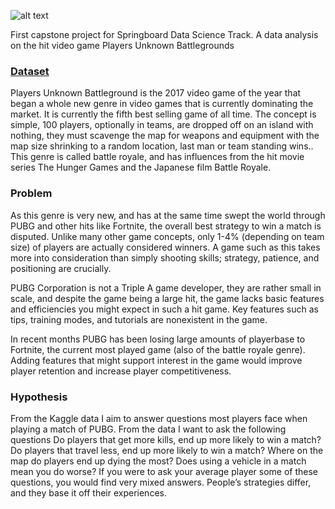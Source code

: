 ![alt text](https://cdn-images-1.medium.com/max/1200/1*cmQc9shDNAs3nuGCeguwvg.png)

First capstone project for Springboard Data Science Track. A data analysis on the hit video game Players Unknown Battlegrounds

### [Dataset](https://www.kaggle.com/skihikingkevin/pubg-match-deaths#aggregate.zip)

Players Unknown Battleground is the 2017 video game of the year that began a whole new genre in video games that is currently dominating the market. It is currently the fifth best selling game of all time. The concept is simple, 100 players, optionally in teams, are dropped off on an island with nothing, they must scavenge the map for weapons and equipment with the map size shrinking to a random location, last man or team standing wins.. This genre is called battle royale, and has influences from the hit movie series The Hunger Games and the Japanese film Battle Royale.

### Problem

As this genre is very new, and has at the same time swept the world through PUBG and other hits like Fortnite, the overall best strategy to win a match is disputed. Unlike many other game concepts, only 1-4% (depending on team size) of players are actually considered winners. A game such as this takes more into consideration than simply shooting skills; strategy, patience, and positioning are crucially. 

PUBG Corporation is not a Triple A game developer, they are rather small in scale, and despite the game being a large hit, the game lacks basic features and efficiencies you might expect in such a hit game. Key features such as tips, training modes, and tutorials are nonexistent in the game. 

In recent months PUBG has been losing large amounts of playerbase to Fortnite, the current most played game (also of the battle royale genre). Adding features that might support interest in the game would improve player retention and increase player competitiveness. 


### Hypothesis

From the Kaggle data I aim to answer questions most players face when playing a match of PUBG. From the data I want to ask the following questions
Do players that get more kills, end up more likely to win a match?
Do players that travel less, end up more likely to win a match?
Where on the map do players end up dying the most? 
Does using a vehicle in a match mean you do worse?
If you were to ask your average player some of these questions, you would find very mixed answers. People’s strategies differ, and they base it off their experiences. 
